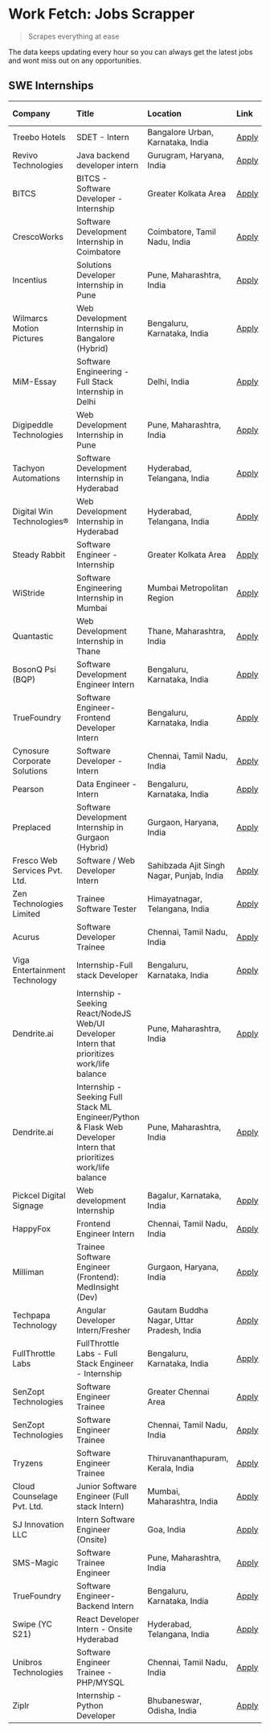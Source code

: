 # Work Fetch: Jobs Scrapper
> Scrapes everything at ease

The data keeps updating every hour so you can always get the latest jobs and wont miss out on any opportunities.

## SWE Internships
<!--START_SECTION:workfetch-->
| Company                       | Title                                                                                                              | Location                                  | Link                                                                                                                                                                                                                                                                                                                            | Date Posted   |
|:------------------------------|:-------------------------------------------------------------------------------------------------------------------|:------------------------------------------|:--------------------------------------------------------------------------------------------------------------------------------------------------------------------------------------------------------------------------------------------------------------------------------------------------------------------------------|:--------------|
| Treebo Hotels                 | SDET - Intern                                                                                                      | Bangalore Urban, Karnataka, India         | [Apply](https://in.linkedin.com/jobs/view/sdet-intern-at-treebo-hotels-3902832257?position=2&pageNum=0&refId=Q%2BI2iuUirhoxOF8yogreUA%3D%3D&trackingId=idp6S0g6WjTRi%2BGgudJodA%3D%3D&trk=public_jobs_jserp-result_search-card)                                                                                                 | 2024-04-19    |
| Revivo Technologies           | Java backend developer intern                                                                                      | Gurugram, Haryana, India                  | [Apply](https://in.linkedin.com/jobs/view/java-backend-developer-intern-at-revivo-technologies-3906034446?position=40&pageNum=0&refId=Q%2BI2iuUirhoxOF8yogreUA%3D%3D&trackingId=JF8sUEu8O3RXD4bFt%2B9QdA%3D%3D&trk=public_jobs_jserp-result_search-card)                                                                        | 2024-04-19    |
| BITCS                         | BITCS - Software Developer - Internship                                                                            | Greater Kolkata Area                      | [Apply](https://in.linkedin.com/jobs/view/bitcs-software-developer-internship-at-bitcs-3902366844?position=45&pageNum=0&refId=Q%2BI2iuUirhoxOF8yogreUA%3D%3D&trackingId=t%2BE13JPLFC0moqzgkcZ2fg%3D%3D&trk=public_jobs_jserp-result_search-card)                                                                                | 2024-04-19    |
| CrescoWorks                   | Software Development Internship in Coimbatore                                                                      | Coimbatore, Tamil Nadu, India             | [Apply](https://in.linkedin.com/jobs/view/software-development-internship-in-coimbatore-at-crescoworks-3904327953?position=10&pageNum=0&refId=Q%2BI2iuUirhoxOF8yogreUA%3D%3D&trackingId=l%2B9xQA4fy4ExZm19lB94dw%3D%3D&trk=public_jobs_jserp-result_search-card)                                                                | 2024-04-17    |
| Incentius                     | Solutions Developer Internship in Pune                                                                             | Pune, Maharashtra, India                  | [Apply](https://in.linkedin.com/jobs/view/solutions-developer-internship-in-pune-at-incentius-3904329499?position=16&pageNum=0&refId=Q%2BI2iuUirhoxOF8yogreUA%3D%3D&trackingId=mn6ORFIuNh4zpdCply%2F9BA%3D%3D&trk=public_jobs_jserp-result_search-card)                                                                         | 2024-04-17    |
| Wilmarcs Motion Pictures      | Web Development Internship in Bangalore (Hybrid)                                                                   | Bengaluru, Karnataka, India               | [Apply](https://in.linkedin.com/jobs/view/web-development-internship-in-bangalore-hybrid-at-wilmarcs-motion-pictures-3904333111?position=39&pageNum=0&refId=Q%2BI2iuUirhoxOF8yogreUA%3D%3D&trackingId=nCQJryRG7oVs%2Brc0vYO3fg%3D%3D&trk=public_jobs_jserp-result_search-card)                                                  | 2024-04-17    |
| MiM-Essay                     | Software Engineering - Full Stack Internship in Delhi                                                              | Delhi, India                              | [Apply](https://in.linkedin.com/jobs/view/software-engineering-full-stack-internship-in-delhi-at-mim-essay-3901647332?position=20&pageNum=0&refId=Q%2BI2iuUirhoxOF8yogreUA%3D%3D&trackingId=3PPjo%2FZxEfNb2yjCPMhNQw%3D%3D&trk=public_jobs_jserp-result_search-card)                                                            | 2024-04-15    |
| Digipeddle Technologies       | Web Development Internship in Pune                                                                                 | Pune, Maharashtra, India                  | [Apply](https://in.linkedin.com/jobs/view/web-development-internship-in-pune-at-digipeddle-technologies-3898605884?position=36&pageNum=0&refId=Q%2BI2iuUirhoxOF8yogreUA%3D%3D&trackingId=dTbBPWTwu8eWCLI2YyE5IQ%3D%3D&trk=public_jobs_jserp-result_search-card)                                                                 | 2024-04-13    |
| Tachyon Automations           | Software Development Internship in Hyderabad                                                                       | Hyderabad, Telangana, India               | [Apply](https://in.linkedin.com/jobs/view/software-development-internship-in-hyderabad-at-tachyon-automations-3896969464?position=23&pageNum=0&refId=Q%2BI2iuUirhoxOF8yogreUA%3D%3D&trackingId=40jiHThxPjI0THqGPJ0t3w%3D%3D&trk=public_jobs_jserp-result_search-card)                                                           | 2024-04-12    |
| Digital Win Technologies®     | Web Development Internship in Hyderabad                                                                            | Hyderabad, Telangana, India               | [Apply](https://in.linkedin.com/jobs/view/web-development-internship-in-hyderabad-at-digital-win-technologies%C2%AE-3893193501?position=48&pageNum=0&refId=Q%2BI2iuUirhoxOF8yogreUA%3D%3D&trackingId=x1TYRWn8Wp7EgZR%2BNxcTUg%3D%3D&trk=public_jobs_jserp-result_search-card)                                                   | 2024-04-10    |
| Steady Rabbit                 | Software Engineer - Internship                                                                                     | Greater Kolkata Area                      | [Apply](https://in.linkedin.com/jobs/view/software-engineer-internship-at-steady-rabbit-3885171077?position=5&pageNum=0&refId=Q%2BI2iuUirhoxOF8yogreUA%3D%3D&trackingId=g0Ogqmv3xubAVxAsg8c6tA%3D%3D&trk=public_jobs_jserp-result_search-card)                                                                                  | 2024-04-08    |
| WiStride                      | Software Engineering Internship in Mumbai                                                                          | Mumbai Metropolitan Region                | [Apply](https://in.linkedin.com/jobs/view/software-engineering-internship-in-mumbai-at-wistride-3888218704?position=12&pageNum=0&refId=Q%2BI2iuUirhoxOF8yogreUA%3D%3D&trackingId=%2Biskui4OYF%2Bogc%2BQirDLJw%3D%3D&trk=public_jobs_jserp-result_search-card)                                                                   | 2024-04-08    |
| Quantastic                    | Web Development Internship in Thane                                                                                | Thane, Maharashtra, India                 | [Apply](https://in.linkedin.com/jobs/view/web-development-internship-in-thane-at-quantastic-3888221292?position=59&pageNum=0&refId=Q%2BI2iuUirhoxOF8yogreUA%3D%3D&trackingId=kEivUO5nEQasAyvlQ4kHhw%3D%3D&trk=public_jobs_jserp-result_search-card)                                                                             | 2024-04-08    |
| BosonQ Psi (BQP)              | Software Development Engineer Intern                                                                               | Bengaluru, Karnataka, India               | [Apply](https://in.linkedin.com/jobs/view/software-development-engineer-intern-at-bosonq-psi-bqp-3888328596?position=22&pageNum=0&refId=Q%2BI2iuUirhoxOF8yogreUA%3D%3D&trackingId=9SRx9bj0Kfp5C4A1pzmSVQ%3D%3D&trk=public_jobs_jserp-result_search-card)                                                                        | 2024-04-06    |
| TrueFoundry                   | Software Engineer- Frontend Developer Intern                                                                       | Bengaluru, Karnataka, India               | [Apply](https://in.linkedin.com/jobs/view/software-engineer-frontend-developer-intern-at-truefoundry-3887320206?position=14&pageNum=0&refId=Q%2BI2iuUirhoxOF8yogreUA%3D%3D&trackingId=kivlvREhLavJUUEZ6DkU4Q%3D%3D&trk=public_jobs_jserp-result_search-card)                                                                    | 2024-04-05    |
| Cynosure Corporate Solutions  | Software Developer -Intern                                                                                         | Chennai, Tamil Nadu, India                | [Apply](https://in.linkedin.com/jobs/view/software-developer-intern-at-cynosure-corporate-solutions-3884767755?position=15&pageNum=0&refId=Q%2BI2iuUirhoxOF8yogreUA%3D%3D&trackingId=oz1YSEiZ3RFRC0G6ko8Ahw%3D%3D&trk=public_jobs_jserp-result_search-card)                                                                     | 2024-04-04    |
| Pearson                       | Data Engineer - Intern                                                                                             | Bengaluru, Karnataka, India               | [Apply](https://in.linkedin.com/jobs/view/data-engineer-intern-at-pearson-3884561204?position=60&pageNum=0&refId=Q%2BI2iuUirhoxOF8yogreUA%3D%3D&trackingId=4Ims8uRrsSzOj3s8ce%2BdfQ%3D%3D&trk=public_jobs_jserp-result_search-card)                                                                                             | 2024-04-04    |
| Preplaced                     | Software Development Internship in Gurgaon (Hybrid)                                                                | Gurgaon, Haryana, India                   | [Apply](https://in.linkedin.com/jobs/view/software-development-internship-in-gurgaon-hybrid-at-preplaced-3880567870?position=19&pageNum=0&refId=Q%2BI2iuUirhoxOF8yogreUA%3D%3D&trackingId=%2FxpLKkdXg%2FGUEVpj%2F1SjGQ%3D%3D&trk=public_jobs_jserp-result_search-card)                                                          | 2024-04-01    |
| Fresco Web Services Pvt. Ltd. | Software / Web Developer Intern                                                                                    | Sahibzada Ajit Singh Nagar, Punjab, India | [Apply](https://in.linkedin.com/jobs/view/software-web-developer-intern-at-fresco-web-services-pvt-ltd-3880552598?position=49&pageNum=0&refId=Q%2BI2iuUirhoxOF8yogreUA%3D%3D&trackingId=JqpoOYK7lgemy8RrVHos8A%3D%3D&trk=public_jobs_jserp-result_search-card)                                                                  | 2024-04-01    |
| Zen Technologies Limited      | Trainee Software  Tester                                                                                           | Himayatnagar, Telangana, India            | [Apply](https://in.linkedin.com/jobs/view/trainee-software-tester-at-zen-technologies-limited-3872100214?position=7&pageNum=0&refId=Q%2BI2iuUirhoxOF8yogreUA%3D%3D&trackingId=hxcnQS2IXZPMYMXinXHtww%3D%3D&trk=public_jobs_jserp-result_search-card)                                                                            | 2024-03-26    |
| Acurus                        | Software Developer Trainee                                                                                         | Chennai, Tamil Nadu, India                | [Apply](https://in.linkedin.com/jobs/view/software-developer-trainee-at-acurus-3871400616?position=17&pageNum=0&refId=Q%2BI2iuUirhoxOF8yogreUA%3D%3D&trackingId=6cQBI%2BqwyNNuhXixub2O9A%3D%3D&trk=public_jobs_jserp-result_search-card)                                                                                        | 2024-03-26    |
| Viga Entertainment Technology | Internship-Full stack Developer                                                                                    | Bengaluru, Karnataka, India               | [Apply](https://in.linkedin.com/jobs/view/internship-full-stack-developer-at-viga-entertainment-technology-3870669789?position=21&pageNum=0&refId=Q%2BI2iuUirhoxOF8yogreUA%3D%3D&trackingId=6zMEsPIaDjOw7u%2BJgswI%2Fg%3D%3D&trk=public_jobs_jserp-result_search-card)                                                          | 2024-03-25    |
| Dendrite.ai                   | Internship - Seeking React/NodeJS Web/UI Developer Intern that prioritizes work/life balance                       | Pune, Maharashtra, India                  | [Apply](https://in.linkedin.com/jobs/view/internship-seeking-react-nodejs-web-ui-developer-intern-that-prioritizes-work-life-balance-at-dendrite-ai-3853583200?position=28&pageNum=0&refId=Q%2BI2iuUirhoxOF8yogreUA%3D%3D&trackingId=oTZxmAu1eG9A3qKQSth5rQ%3D%3D&trk=public_jobs_jserp-result_search-card)                     | 2024-03-12    |
| Dendrite.ai                   | Internship - Seeking Full Stack ML Engineer/Python & Flask Web Developer Intern that prioritizes work/life balance | Pune, Maharashtra, India                  | [Apply](https://in.linkedin.com/jobs/view/internship-seeking-full-stack-ml-engineer-python-flask-web-developer-intern-that-prioritizes-work-life-balance-at-dendrite-ai-3853583202?position=57&pageNum=0&refId=Q%2BI2iuUirhoxOF8yogreUA%3D%3D&trackingId=i6E9JrET5DOgYOGCUx9y7A%3D%3D&trk=public_jobs_jserp-result_search-card) | 2024-03-12    |
| Pickcel Digital Signage       | Web development Internship                                                                                         | Bagalur, Karnataka, India                 | [Apply](https://in.linkedin.com/jobs/view/web-development-internship-at-pickcel-digital-signage-3849506118?position=47&pageNum=0&refId=Q%2BI2iuUirhoxOF8yogreUA%3D%3D&trackingId=e7k98gZrRKREM%2BK6CcwUZg%3D%3D&trk=public_jobs_jserp-result_search-card)                                                                       | 2024-03-08    |
| HappyFox                      | Frontend Engineer Intern                                                                                           | Chennai, Tamil Nadu, India                | [Apply](https://in.linkedin.com/jobs/view/frontend-engineer-intern-at-happyfox-3848357951?position=44&pageNum=0&refId=Q%2BI2iuUirhoxOF8yogreUA%3D%3D&trackingId=ooY6id1AV52VkiuGxes4CQ%3D%3D&trk=public_jobs_jserp-result_search-card)                                                                                          | 2024-03-07    |
| Milliman                      | Trainee Software Engineer (Frontend): MedInsight (Dev)                                                             | Gurgaon, Haryana, India                   | [Apply](https://in.linkedin.com/jobs/view/trainee-software-engineer-frontend-medinsight-dev-at-milliman-3792874280?position=9&pageNum=0&refId=Q%2BI2iuUirhoxOF8yogreUA%3D%3D&trackingId=t7dW27tm2wq3D65q3pK5Bg%3D%3D&trk=public_jobs_jserp-result_search-card)                                                                  | 2024-03-01    |
| Techpapa Technology           | Angular Developer Intern/Fresher                                                                                   | Gautam Buddha Nagar, Uttar Pradesh, India | [Apply](https://in.linkedin.com/jobs/view/angular-developer-intern-fresher-at-techpapa-technology-3834305862?position=52&pageNum=0&refId=Q%2BI2iuUirhoxOF8yogreUA%3D%3D&trackingId=rN7%2FV31%2BQdHlceTmaiM0gg%3D%3D&trk=public_jobs_jserp-result_search-card)                                                                   | 2024-02-20    |
| FullThrottle Labs             | FullThrottle Labs - Full Stack Engineer - Internship                                                               | Bengaluru, Karnataka, India               | [Apply](https://in.linkedin.com/jobs/view/fullthrottle-labs-full-stack-engineer-internship-at-fullthrottle-labs-3829636016?position=50&pageNum=0&refId=Q%2BI2iuUirhoxOF8yogreUA%3D%3D&trackingId=aTl0%2F3GYvR0iIntmd3qcGg%3D%3D&trk=public_jobs_jserp-result_search-card)                                                       | 2024-02-17    |
| SenZopt Technologies          | Software Engineer Trainee                                                                                          | Greater Chennai Area                      | [Apply](https://in.linkedin.com/jobs/view/software-engineer-trainee-at-senzopt-technologies-3827688781?position=27&pageNum=0&refId=Q%2BI2iuUirhoxOF8yogreUA%3D%3D&trackingId=CbgvqkK8s6cBzMULDeV0fw%3D%3D&trk=public_jobs_jserp-result_search-card)                                                                             | 2024-02-12    |
| SenZopt Technologies          | Software Engineer Trainee                                                                                          | Chennai, Tamil Nadu, India                | [Apply](https://in.linkedin.com/jobs/view/software-engineer-trainee-at-senzopt-technologies-3827686880?position=43&pageNum=0&refId=Q%2BI2iuUirhoxOF8yogreUA%3D%3D&trackingId=t156bhEvwBGakId5u4%2FiLg%3D%3D&trk=public_jobs_jserp-result_search-card)                                                                           | 2024-02-12    |
| Tryzens                       | Software Engineer Trainee                                                                                          | Thiruvananthapuram, Kerala, India         | [Apply](https://in.linkedin.com/jobs/view/software-engineer-trainee-at-tryzens-3809363491?position=29&pageNum=0&refId=Q%2BI2iuUirhoxOF8yogreUA%3D%3D&trackingId=K5GK21j%2BIP3DgaCUSz1gag%3D%3D&trk=public_jobs_jserp-result_search-card)                                                                                        | 2024-01-18    |
| Cloud Counselage Pvt. Ltd.    | Junior Software Engineer (Full stack Intern)                                                                       | Mumbai, Maharashtra, India                | [Apply](https://in.linkedin.com/jobs/view/junior-software-engineer-full-stack-intern-at-cloud-counselage-pvt-ltd-3803132814?position=24&pageNum=0&refId=Q%2BI2iuUirhoxOF8yogreUA%3D%3D&trackingId=S%2B%2F2I40t%2FJNBIdokJudLNg%3D%3D&trk=public_jobs_jserp-result_search-card)                                                  | 2024-01-11    |
| SJ Innovation LLC             | Intern Software Engineer (Onsite)                                                                                  | Goa, India                                | [Apply](https://in.linkedin.com/jobs/view/intern-software-engineer-onsite-at-sj-innovation-llc-3799959011?position=35&pageNum=0&refId=Q%2BI2iuUirhoxOF8yogreUA%3D%3D&trackingId=jlmOXMNEg07OCBGjr%2F6vhw%3D%3D&trk=public_jobs_jserp-result_search-card)                                                                        | 2024-01-11    |
| SMS-Magic                     | Software Trainee Engineer                                                                                          | Pune, Maharashtra, India                  | [Apply](https://in.linkedin.com/jobs/view/software-trainee-engineer-at-sms-magic-3761409781?position=25&pageNum=0&refId=Q%2BI2iuUirhoxOF8yogreUA%3D%3D&trackingId=KdwRj0vY0C2DuuJYxg%2F5fQ%3D%3D&trk=public_jobs_jserp-result_search-card)                                                                                      | 2023-11-16    |
| TrueFoundry                   | Software Engineer-Backend Intern                                                                                   | Bengaluru, Karnataka, India               | [Apply](https://in.linkedin.com/jobs/view/software-engineer-backend-intern-at-truefoundry-3779508170?position=26&pageNum=0&refId=Q%2BI2iuUirhoxOF8yogreUA%3D%3D&trackingId=s3k82yx8sSAaGeGpAu9sag%3D%3D&trk=public_jobs_jserp-result_search-card)                                                                               | 2023-11-10    |
| Swipe (YC S21)                | React Developer Intern - Onsite Hyderabad                                                                          | Hyderabad, Telangana, India               | [Apply](https://in.linkedin.com/jobs/view/react-developer-intern-onsite-hyderabad-at-swipe-yc-s21-3737600089?position=31&pageNum=0&refId=Q%2BI2iuUirhoxOF8yogreUA%3D%3D&trackingId=0vGDu%2Fb7ATCWcrHBqTKuyA%3D%3D&trk=public_jobs_jserp-result_search-card)                                                                     | 2023-10-13    |
| Unibros Technologies          | Software Engineer Trainee - PHP/MYSQL                                                                              | Chennai, Tamil Nadu, India                | [Apply](https://in.linkedin.com/jobs/view/software-engineer-trainee-php-mysql-at-unibros-technologies-3656599241?position=30&pageNum=0&refId=Q%2BI2iuUirhoxOF8yogreUA%3D%3D&trackingId=%2F%2Fc%2FpS9PSZIpVf%2FLqxiDLQ%3D%3D&trk=public_jobs_jserp-result_search-card)                                                           | 2023-06-12    |
| Ziplr                         | Internship - Python Developer                                                                                      | Bhubaneswar, Odisha, India                | [Apply](https://in.linkedin.com/jobs/view/internship-python-developer-at-ziplr-3645677592?position=55&pageNum=0&refId=Q%2BI2iuUirhoxOF8yogreUA%3D%3D&trackingId=rpn4%2FQuRbYujc17r44lM4g%3D%3D&trk=public_jobs_jserp-result_search-card)                                                                                        | 2023-06-02    |
<!--END_SECTION:workfetch-->

